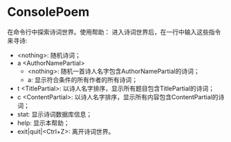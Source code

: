 # ConsolePoem
在命令行中探索诗词世界。使用帮助：
进入诗词世界后，在一行中输入这些指令来寻诗:

   - \<nothing>: 随机诗词；
   - a \<AuthorNamePartial>
     - \<nothing>: 随机一首诗人名字包含AuthorNamePartial的诗词；
     - a: 显示符合条件的所有作者的所有诗词；
   - t \<TitlePartial>: 以诗人名字排序，显示所有题目包含TitlePartial的诗词；
   - c \<ContentPartial>: 以诗人名字排序，显示所有内容包含ContentPartial的诗词；
   - stat: 显示诗词数据库信息；
   - help: 显示本帮助；
   - exit|quit|<Ctrl+Z>: 离开诗词世界。
